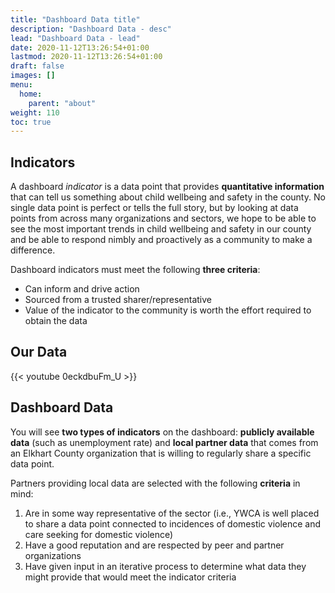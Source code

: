 ```yaml
---
title: "Dashboard Data title"
description: "Dashboard Data - desc"
lead: "Dashboard Data - lead"
date: 2020-11-12T13:26:54+01:00
lastmod: 2020-11-12T13:26:54+01:00
draft: false
images: []
menu:
  home:
    parent: "about"
weight: 110
toc: true
---
```


## Indicators

A dashboard *indicator* is a data point that provides **quantitative information** that can tell us something about child wellbeing and safety in the county. No single data point is perfect or tells the full story, but by looking at data points from across many organizations and sectors, we hope to be able to see the most important trends in child wellbeing and safety in our county and be able to respond nimbly and proactively as a community to make a difference.

Dashboard indicators must meet the following **three criteria**:

- Can inform and drive action
- Sourced from a trusted sharer/representative
- Value of the indicator to the community is worth the effort required to obtain the data

## Our Data

{{< youtube 0eckdbuFm_U >}}

## Dashboard Data

You will see **two types of indicators** on the dashboard: **publicly available data** (such as unemployment rate) and **local partner data** that comes from an Elkhart County organization that is willing to regularly share a specific data point.

Partners providing local data are selected with the following **criteria** in mind:

1. Are in some way representative of the sector (i.e., YWCA is well placed to share a data point connected to incidences of domestic violence and care seeking for domestic violence)
1. Have a good reputation and are respected by peer and partner organizations
1. Have given input in an iterative process to determine what data they might provide that would meet the indicator criteria


